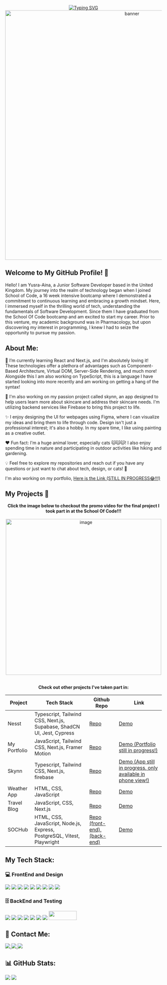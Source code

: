 
<p align="center" >
<a href="https://git.io/typing-svg"><img src="https://readme-typing-svg.demolab.com?font=Fira+Code&weight=600&pause=1000&color=C59CE5&random=false&width=800&height=40&lines=Hi++%F0%9F%91%8B%2C+my+name+is+Yusra-Aina+and+I'm+a+Junior+Fullstack+Developer" alt="Typing SVG" /></a>
<img src= "https://github.com/ycho234/ycho234/assets/100493820/b4d6956c-36d9-4cfd-a59e-64b38d96b13e" alt="banner" width="800"  >
</p>
  </div>
  
<h2>Welcome to My GitHub Profile! 🚀</h2>
<p>Hello! I am Yusra-Aina, a Junior Software Developer based in the United Kingdom. My journey into the realm of technology began when I joined School of Code, a 16 week intensive bootcamp where I demonstrated a commitment to continuous learning and embracing a growth mindset. Here, I immersed myself in the thrilling world of tech, understanding the fundamentals of Software Development. Since them I have graduated from the School Of Code bootcamp and am excited to start my career. Prior to this venture, my academic background was in Pharmacology, but upon discovering my interest in programming, I knew I had to seize the opportunity to pursue my passion.</p>

<h2>About Me:</h2>

🧠 I’m currently learning React and Next.js, and I'm absolutely loving it! These technologies offer a plethora of advantages such as Component-Based Architecture, Virtual DOM, Server-Side Rendering, and much more! Alongside this I am also working on TypeScript, this is a language I have started looking into more recently and am working on getting a hang of the syntax!

🔭 I'm also working on my passion project called skynn, an app designed to help users learn more about skincare and address their skincare needs. I'm utilizing backend services like Firebase to bring this project to life.</br>

✨ I enjoy designing the UI for webpages using Figma, where I can visualize my ideas and bring them to life through code. Design isn't just a professional interest; it's also a hobby. In my spare time, I like using painting as a creative outlet.

❤️ Fun fact: I'm a huge animal lover, especially cats 🐱🐱🐱! I also enjoy spending time in nature and participating in outdoor activities like hiking and gardening.

💡 Feel free to explore my repositories and reach out if you have any questions or just want to chat about tech, design, or cats! 🐾 
 
 I'm also working on my portfolio, <a href="https://portfolio-site-yc.vercel.app/">Here is the Link (STILL IN PROGRESS😂!!!)</a>

<h2>My Projects 📁 </h2>
<div align="center">
<b>Click the image below to checkout the promo video for the final project I took part in at the School Of Code!!!</b>
<br>
<br>
<a href="https://www.youtube.com/watch?v=SyPIFCDmNHA&ab_channel=NesstProject"> <img width="500" alt="image" src="https://github.com/ycho234/ycho234/assets/100493820/144f84eb-3b99-4bb7-b0bd-6cccc12f153f"> </a>
<br>
<br>
<p><b>Check out other projects I've taken part in:</b></p>

| Project        | Tech Stack     | Github Repo    | Link
| -------------- | -------------- | -------------- | --------------
| Nesst          | Typescript, Tailwind CSS, Next.js, Supabase, ShadCN UI, Jest, Cypress |<a href="https://github.com/tplatt92/nesst">Repo</a>   | <a href="https://nesst.vercel.app/">Demo</a>
| My Portfolio   | JavaScript, Tailwind CSS, Next.js, Framer Motion | <a href="https://github.com/ycho234/PortfolioSite">Repo</a> | <a href="https://portfolio-site-yc.vercel.app/"> Demo (Portfolio still in progress!)</a>
| Skynn          | Typescript, Tailwind CSS, Next.js, firebase |<a href="https://github.com/ycho234/Skynn"> Repo </a> | <a href="https://skynn.vercel.app/">Demo (App still in progress, only available in phone view!)</a>
| Weather App    | HTML, CSS, JavaScript |<a href="https://github.com/ycho234/WeatherApp-API-fetch-DOM-manipulation-practise-">Repo</a> | <a href="https://65ba997b34a6760d88e2147c--delightful-praline-252927.netlify.app/">Demo</a> 
| Travel Blog    | JavaScript, CSS, Next.js | <a href="https://github.com/ycho234/TravelBlog-Nextjs-Practise">Repo</a> | <a href="https://travel-blog-nextjs-practise.vercel.app/">Demo</a>
| SOCHub         | HTML, CSS, JavaScript, Node.js, Express, PostgreSQL, Vitest, Playwright | <a href="https://github.com/ycho234/School-of-Code-Midterm-Project">Repo (front-end), </a><a href="https://github.com/ycho234/bc15-w8-project-back-end-elevensies">(back-end)</a> | <a href="https://projectfrontend-wp8f.onrender.com/">Demo</a>


</div>



<h2>My Tech Stack: </h2>
<h3> 💻 FrontEnd and Design</h3>
<div align="left">
<img src="https://img.shields.io/badge/HTML5-E34F26?style=for-the-badge&logo=html5&logoColor=white"/> 
<img src="https://img.shields.io/badge/CSS3-1572B6?style=for-the-badge&logo=css3&logoColor=white" />
<img src="https://img.shields.io/badge/JavaScript-F7DF1E?style=for-the-badge&logo=javascript&logoColor=black" />
<img src="https://img.shields.io/badge/React-20232A?style=for-the-badge&logo=react&logoColor=61DAFB" />
<img src="https://img.shields.io/badge/Next-black?style=for-the-badge&logo=next.js&logoColor=white" />
<img src="https://img.shields.io/badge/typescript-%23007ACC.svg?style=for-the-badge&logo=typescript&logoColor=white">
<img src="https://img.shields.io/badge/Tailwind_CSS-38B2AC?style=for-the-badge&logo=tailwind-css&logoColor=white"/>
<img src="https://img.shields.io/badge/Figma-F24E1E?style=for-the-badge&logo=figma&logoColor=white" />
<img src="https://img.shields.io/badge/Canva-%2300C4CC.svg?&style=for-the-badge&logo=Canva&logoColor=white" />
</div>
<h3> 🗄️ BackEnd and Testing</h3>
<div align="left">
<img src="https://img.shields.io/badge/Node.js-43853D?style=for-the-badge&logo=node.js&logoColor=white"/>
<img src="https://img.shields.io/badge/PostgreSQL-316192?style=for-the-badge&logo=postgresql&logoColor=white"/>
<img src="https://img.shields.io/badge/Express.js-404D59?style=for-the-badge"/>
<img src="https://img.shields.io/badge/Supabase-3ECF8E?style=for-the-badge&logo=supabase&logoColor=white"/>
<img src="https://img.shields.io/badge/Firebase-039BE5?style=for-the-badge&logo=Firebase&logoColor=white"/>
<img src="https://img.shields.io/badge/GIT-E44C30?style=for-the-badge&logo=git&logoColor=white"/>
<img src="https://img.shields.io/badge/Playwright-45ba4b?style=for-the-badge&logo=Playwright&logoColor=white"/>
<img src="https://github.com/ycho234/ycho234/assets/100493820/98dd9e57-20e6-4d04-8a3c-8969ea96b380" height="29" width="90"/>
</div>

<h2> 📧 Contact Me:</h2>
<div>
<a href="https://www.linkedin.com/in/yusra-aina-c-b91b9a265/">
    <img src="https://img.shields.io/badge/LinkedIn-0077B5?style=for-the-badge&logo=linkedin&logoColor=white">
</a>
<a href="https://github.com/ycho234">
    <img src="https://img.shields.io/badge/GitHub-100000?style=for-the-badge&logo=github&logoColor=white">
</a>
  <a href="mailto:yusracho123@gmail.com">
    <img src="https://img.shields.io/badge/Gmail-D14836?style=for-the-badge&logo=gmail&logoColor=white">
</a>
</div>
</div>
<div>

  
<h2>📊 GitHub Stats:</h2>
<img src="https://github-readme-streak-stats.herokuapp.com/?user=ycho234&theme=dark&hide_border=false"/>
<img src="https://github-readme-stats.vercel.app/api/top-langs/?username=ycho234&theme=dark&hide_border=false&include_all_commits=false&count_private=false&layout=compact"/>
